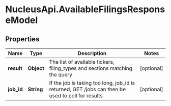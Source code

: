 # NucleusApi.AvailableFilingsResponseModel

## Properties
Name | Type | Description | Notes
------------ | ------------- | ------------- | -------------
**result** | **Object** | The list of available tickers, filing_types and sections matching the query | [optional] 
**job_id** | **String** | If the job is taking too long, job_id is returned, GET /jobs can then be used to poll for results | [optional] 


